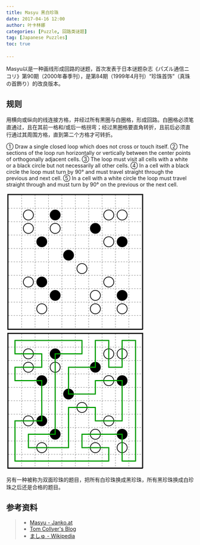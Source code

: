 ```yaml
---
title: Masyu 黑白珍珠
date: 2017-04-16 12:00
author: 叶卡林娜
categories: [Puzzle, 回路类谜题]
tag: [Japanese Puzzles]
toc: true

---
```


Masyu以是一种画线形成回路的谜题，首次发表于日本谜题杂志《パズル通信ニコリ》第90期（2000年春季刊），是第84期（1999年4月刊）“珍珠首饰”（真珠の首飾り）的改良版本。

## 规则

用横向或纵向的线连接方格，并经过所有黑圈与白圈格，形成回路。白圈格必须笔直通过，且在其前一格和/或后一格拐弯；经过黑圈格要直角转折，且前后必须直行通过其周围方格，直到第二个方格才可转折。

① Draw a single closed loop which does not cross or touch itself.
② The sections of the loop run horizontally or vertically between the center points of orthogonally adjacent cells.
③ The loop must visit all cells with a white or a black circle but not necessarily all other cells.
④ In a cell with a black circle the loop must turn by 90° and must travel straight through the previous and next cell.
⑤ In a cell with a white circle the loop must travel straight through and must turn by 90° on the previous or the next cell.

![Masyu例题，作者：Tom Collyer](/images/masyu_e.png)
![Masyu例题解答](/images/masyu_a.png)

另有一种被称为双面珍珠的题目，把所有白珍珠换成黑珍珠，所有黑珍珠换成白珍珠之后还是合格的题目。


## 参考资料
> - [Masyu - Janko.at](http://www.janko.at/Raetsel/Masyu/index.htm)
> - [Tom Collyer's Blog](http://tcollyer.blogspot.com/)
> - [ましゅ - Wikipedia](https://ja.wikipedia.org/wiki/%E3%81%BE%E3%81%97%E3%82%85)